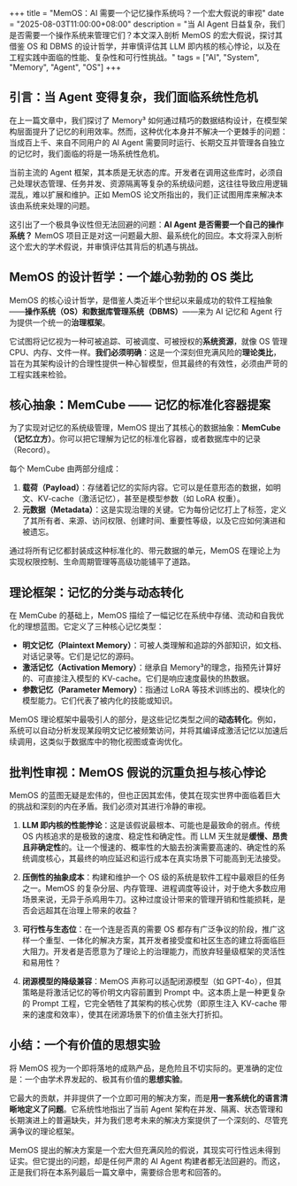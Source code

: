 +++
title = "MemOS：AI 需要一个记忆操作系统吗？一个宏大假说的审视"
date = "2025-08-03T11:00:00+08:00"
description = "当 AI Agent 日益复杂，我们是否需要一个操作系统来管理它们？本文深入剖析 MemOS 的宏大假说，探讨其借鉴 OS 和 DBMS 的设计哲学，并审慎评估其 LLM 即内核的核心悖论，以及在工程实践中面临的性能、复杂性和可行性挑战。"
tags = ["AI", "System", "Memory", "Agent", "OS"]
+++

## 引言：当 Agent 变得复杂，我们面临系统性危机

在上一篇文章中，我们探讨了 Memory³ 如何通过精巧的数据结构设计，在模型架构层面提升了记忆的利用效率。然而，这种优化本身并不解决一个更棘手的问题：当成百上千、来自不同用户的 AI Agent 需要同时运行、长期交互并管理各自独立的记忆时，我们面临的将是一场系统性危机。

当前主流的 Agent 框架，其本质是无状态的库。开发者在调用这些库时，必须自己处理状态管理、任务并发、资源隔离等复杂的系统级问题，这往往导致应用逻辑混乱，难以扩展和维护。正如 MemOS 论文所指出的，我们正试图用库来解决本该由系统来处理的问题。

这引出了一个极具争议性但无法回避的问题：**AI Agent 是否需要一个自己的操作系统？** MemOS 项目正是对这一问题最大胆、最系统化的回应。本文将深入剖析这个宏大的学术假说，并审慎评估其背后的机遇与挑战。

## MemOS 的设计哲学：一个雄心勃勃的 OS 类比

MemOS 的核心设计哲学，是借鉴人类近半个世纪以来最成功的软件工程抽象——**操作系统（OS）**和**数据库管理系统（DBMS）**——来为 AI 记忆和 Agent 行为提供一个统一的**治理框架**。

它试图将记忆视为一种可被追踪、可被调度、可被授权的**系统资源**，就像 OS 管理 CPU、内存、文件一样。**我们必须明确**：这是一个深刻但充满风险的**理论类比**，旨在为其架构设计的合理性提供一种心智模型，但其最终的有效性，必须由严苛的工程实践来检验。

## 核心抽象：MemCube —— 记忆的标准化容器提案

为了实现对记忆的系统级管理，MemOS 提出了其核心的数据抽象：**MemCube（记忆立方）**。你可以把它理解为记忆的标准化容器，或者数据库中的记录（Record）。

每个 MemCube 由两部分组成：

1. **载荷（Payload）**：存储着记忆的实际内容。它可以是任意形态的数据，如明文、KV-cache（激活记忆），甚至是模型参数（如 LoRA 权重）。
2. **元数据（Metadata）**：这是实现治理的关键。它为每份记忆打上了标签，定义了其所有者、来源、访问权限、创建时间、重要性等级，以及它应如何演进和被遗忘。

通过将所有记忆都封装成这种标准化的、带元数据的单元，MemOS 在理论上为实现权限控制、生命周期管理等高级功能铺平了道路。

## 理论框架：记忆的分类与动态转化

在 MemCube 的基础上，MemOS 描绘了一幅记忆在系统中存储、流动和自我优化的理想蓝图。它定义了三种核心记忆类型：

* **明文记忆（Plaintext Memory）**：可被人类理解和追踪的外部知识，如文档、对话记录等。它们是记忆的源码。
* **激活记忆（Activation Memory）**：继承自 Memory³的理念，指预先计算好的、可直接注入模型的 KV-cache。它们是响应速度最快的热数据。
* **参数记忆（Parameter Memory）**：指通过 LoRA 等技术训练出的、模块化的模型能力。它们代表了被内化的技能或知识。

MemOS 理论框架中最吸引人的部分，是这些记忆类型之间的**动态转化**。例如，系统可以自动分析发现某段明文记忆被频繁访问，并将其编译成激活记忆以加速后续调用，这类似于数据库中的物化视图或查询优化。

## 批判性审视：MemOS 假说的沉重负担与核心悖论

MemOS 的蓝图无疑是宏伟的，但也正因其宏伟，使其在现实世界中面临着巨大的挑战和深刻的内在矛盾。我们必须对其进行冷静的审视。

1. **LLM 即内核的性能悖论**：这是该假说最根本、可能也是最致命的弱点。传统 OS 内核追求的是极致的速度、稳定性和确定性。而 LLM 天生就是**缓慢、昂贵且非确定性**的。让一个慢速的、概率性的大脑去扮演需要高速的、确定性的系统调度核心，其最终的响应延迟和运行成本在真实场景下可能高到无法接受。

2. **压倒性的抽象成本**：构建和维护一个 OS 级的系统是软件工程中最艰巨的任务之一。MemOS 的复杂分层、内存管理、进程调度等设计，对于绝大多数应用场景来说，无异于杀鸡用牛刀。这种过度设计带来的管理开销和性能损耗，是否会远超其在治理上带来的收益？

3. **可行性与生态位**：在一个连是否真的需要 OS 都存有广泛争议的阶段，推广这样一个重型、一体化的解决方案，其开发者接受度和社区生态的建立将面临巨大阻力。开发者是否愿意为了理论上的治理能力，而放弃轻量级框架的灵活性和易用性？

4. **闭源模型的降级兼容**：MemOS 声称可以适配闭源模型（如 GPT-4o），但其策略是将激活记忆的等价明文内容前置到 Prompt 中。这本质上是一种更复杂的 Prompt 工程，它完全牺牲了其架构的核心优势（即原生注入 KV-cache 带来的速度和效率），使其在闭源场景下的价值主张大打折扣。

## 小结：一个有价值的思想实验

将 MemOS 视为一个即将落地的成熟产品，是危险且不切实际的。更准确的定位是：一个由学术界发起的、极其有价值的**思想实验**。

它最大的贡献，并非提供了一个立即可用的解决方案，而是**用一套系统化的语言清晰地定义了问题**。它系统性地指出了当前 Agent 架构在并发、隔离、状态管理和长期演进上的普遍缺失，并为我们思考未来的解决方案提供了一个深刻的、尽管充满争议的理论框架。

MemOS 提出的解决方案是一个宏大但充满风险的假说，其现实可行性远未得到证实。但它提出的问题，却是任何严肃的 AI Agent 构建者都无法回避的。而这，正是我们将在本系列最后一篇文章中，需要综合思考和回答的。
